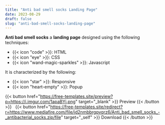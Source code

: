 ```yaml
---
title: "Anti bad smell socks Landing Page"
date: 2023-08-29
draft: false
slug: "anti-bad-smell-socks-landing-page"
---
```

__Anti bad smell socks__ a __landing page__ designed using the following techniques:
- {{< icon "code" >}}: HTML
- {{< icon "eye" >}}: CSS
- {{< icon "wand-magic-sparkles" >}}: Javascript  

It is characterized by the following:
- {{< icon "star" >}}: Responsive
- {{< icon "heart-empty" >}}:  Popup

<!--adsense-->

{{< button href="https://free-templates.site/preview?p=https://i.imgur.com/1apaBYj.png" target="_blank" >}}
Preview
{{< /button >}} &nbsp; {{< button href="https://free-templates.site/redirect?r=https://www.mediafire.com/file/jd2nmbbrgpvqrz6/Anti_bad_smell_socks_-_antibacterial_socks.zip/file" target="_self" >}}
Download
{{< /button >}}